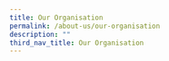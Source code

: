 ```yaml
---
title: Our Organisation
permalink: /about-us/our-organisation
description: ""
third_nav_title: Our Organisation
---
```

